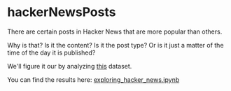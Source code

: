 # hackerNewsPosts
There are certain posts in Hacker News that are more popular than others. 

Why is that? Is it the content? Is it the post type? Or is it just a matter of the time of the day it is published?

We'll figure it our by analyzing <a href="https://www.kaggle.com/hacker-news/hacker-news-posts/home" target="_blank">this</a> dataset. 

You can find the results here: [exploring_hacker_news.ipynb](https://github.com/yanina-libenson/hackerNewsPosts/blob/master/exploring_hacker_news.ipynb) 
